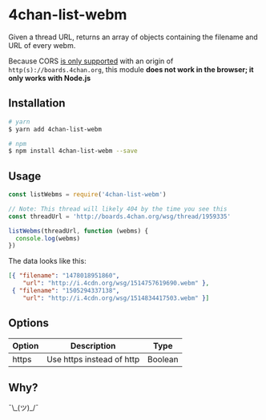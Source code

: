 # 4chan-list-webm

Given a thread URL, returns an array of objects containing the filename and URL of every webm.

Because CORS [is only supported](https://github.com/4chan/4chan-API/issues/35) with an origin of `http(s)://boards.4chan.org`,
this module **does not work in the browser; it only works with Node.js**


## Installation

```bash
# yarn
$ yarn add 4chan-list-webm

# npm
$ npm install 4chan-list-webm --save
```


## Usage


```js
const listWebms = require('4chan-list-webm')

// Note: This thread will likely 404 by the time you see this
const threadUrl = 'http://boards.4chan.org/wsg/thread/1959335'

listWebms(threadUrl, function (webms) {
  console.log(webms)
})
```

The data looks like this:
```json
[{ "filename": "1478018951860",
    "url": "http://i.4cdn.org/wsg/1514757619690.webm" },
 { "filename": "1505294337138",
    "url": "http://i.4cdn.org/wsg/1514834417503.webm" }]
```


## Options

| Option  | Description                | Type    |
|---------|----------------------------|---------|
| https   | Use https instead of http  | Boolean |



## Why? 

¯\\\_(ツ)\_/¯
